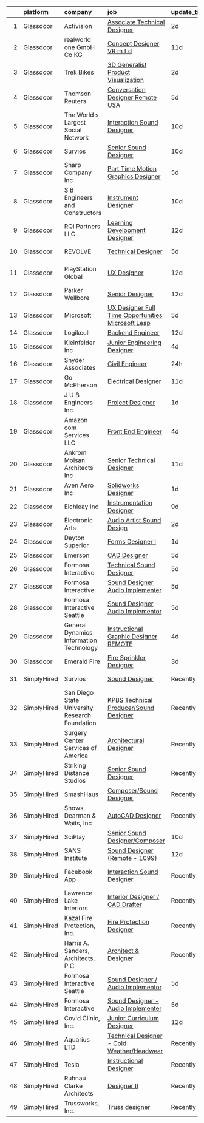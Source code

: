 

|    | platform    | company                                        | job                                                                                                                                                                                                                                                                                                                                                                                                                                                                                                                                                                                                                                                                                                                                                                                                                                                                                                                                                                                                                                                                                                                                                                                                                                                                                                                                                                                                                                                                                                                       | update_time   | location                    |
|---:|:------------|:-----------------------------------------------|:--------------------------------------------------------------------------------------------------------------------------------------------------------------------------------------------------------------------------------------------------------------------------------------------------------------------------------------------------------------------------------------------------------------------------------------------------------------------------------------------------------------------------------------------------------------------------------------------------------------------------------------------------------------------------------------------------------------------------------------------------------------------------------------------------------------------------------------------------------------------------------------------------------------------------------------------------------------------------------------------------------------------------------------------------------------------------------------------------------------------------------------------------------------------------------------------------------------------------------------------------------------------------------------------------------------------------------------------------------------------------------------------------------------------------------------------------------------------------------------------------------------------------|:--------------|:----------------------------|
|  1 | Glassdoor   | Activision                                     | [Associate Technical Designer](https://www.glassdoor.com/partner/jobListing.htm?pos=111&ao=1136043&s=58&guid=000001810e987ce98f89a39ded37d0a8&src=GD_JOB_AD&t=SR&vt=w&cs=1_1c579a17&cb=1653807283804&jobListingId=1007895208967&jrtk=3-0-1g479gv8jq01m801-1g479gv9238pd001-afde38eb25b8b480-)                                                                                                                                                                                                                                                                                                                                                                                                                                                                                                                                                                                                                                                                                                                                                                                                                                                                                                                                                                                                                                                                                                                                                                                                                             | 2d            | Santa Monica, CA            |
|  2 | Glassdoor   | realworld one GmbH   Co KG                     | [Concept Designer   VR  m f d ](https://www.glassdoor.com/partner/jobListing.htm?pos=113&ao=1136043&s=58&guid=000001810e987ce98f89a39ded37d0a8&src=GD_JOB_AD&t=SR&vt=w&cs=1_83ece9e7&cb=1653807283805&jobListingId=1007868964203&jrtk=3-0-1g479gv8jq01m801-1g479gv9238pd001-fcd2872dd04e8ce3-)                                                                                                                                                                                                                                                                                                                                                                                                                                                                                                                                                                                                                                                                                                                                                                                                                                                                                                                                                                                                                                                                                                                                                                                                                            | 11d           | Remote                      |
|  3 | Glassdoor   | Trek Bikes                                     | [3D Generalist  Product Visualization](https://www.glassdoor.com/partner/jobListing.htm?pos=128&ao=1136043&s=58&guid=000001810e987ce98f89a39ded37d0a8&src=GD_JOB_AD&t=SR&vt=w&cs=1_7add4047&cb=1653807283806&jobListingId=1007896531100&jrtk=3-0-1g479gv8jq01m801-1g479gv9238pd001-de7b3e06efde378f-)                                                                                                                                                                                                                                                                                                                                                                                                                                                                                                                                                                                                                                                                                                                                                                                                                                                                                                                                                                                                                                                                                                                                                                                                                     | 2d            | Waterloo, WI                |
|  4 | Glassdoor   | Thomson Reuters                                | [Conversation Designer  Remote  USA ](https://www.glassdoor.com/partner/jobListing.htm?pos=104&ao=1110586&s=58&guid=000001810e987ce98f89a39ded37d0a8&src=GD_JOB_AD&t=SR&vt=w&cs=1_f6e91823&cb=1653807283803&jobListingId=1007886838204&cpc=FA84DF7EA1EC2398&jrtk=3-0-1g479gv8jq01m801-1g479gv9238pd001-0a57b17854d20918--6NYlbfkN0CjNG0qDFC9vBxfUJnRpXh8fasJ_-3AjV6caG0C4DoAxCrhJBfwLO81It8HJc3gDHIbX64JLPxxZ9QOmIA6IJ-FjDjy2LGUWWacge6MA1VCAtFHxUwZcd2NSUhm5-a7jcIpD3JhlL2k2aIn5ngLvf9rR8NPqd7aCXmbsRMBoAG_Ty24KcJtcw2Lix5zLqnch_YOVj5FPw4fROfwHnMldvxOrrR5J1rg6s_wZeEtRTjE_MFih5UUaQJ6rW7q80M7MTTQbgw0pZwsIac5LGq9EFH91YXFUhA9iflzuih0l9kEFKLZ1RvaR2pmhaSpxijKgCaKNvylSLObczWyJRBWbIT2_zQcmvgP6oqXom7fX73TgRLiwxK8Cau0ExYda5X-x9VudR9L0M_ttBjkUMkjb6KzsWC_lzoBKSKHy0EFyRCsUcweJbc9ueZi31ESLg1EHHflkcd2P27FbFYxkP7jJJIc6QaC4PSzrJRMzvjQPW65E-6Z6yvAjZr-X0uQuM31dJQjBz9G20A5SThANdjCLZfKl375ZfrzC5aGKv8QQVYHu7AhDxEcuSuxzaLiN7jhCMxZO6UKf7KZG08wbpGeySEMcBrSbL3JrN8CZiyofsQQdwqmFz1CnGjRP-ALld3Y1GPGU4twK5UbWfAS_Q7cL2G8oxPjYHkOBUcu1l2jlmrH1svGgO2J3asAhUtUlfdHFk4_UtdTeCtHJPKULdtE-Qs01mDGdH4OcQ41EiCo3QXrn1IB8DyyoOIUCVZK0ID1JQFcghXsYdSLYrXAF0qrPdUl0ktB8VbebAMmntWYWl5f7-lZ7JW74-9FF3TqnV-KYw8rYWtZf6_4KWsehb2neLrutSpHjMXTLelByLgQbztaZK2oEkbNzy0NV9756e7QqGNdlp0G5eJFkITBPXBpA68MOYZMSPt1mjXEO7kd6IAuby9PcGRGeVltCBmDI1SAuD84CfOzKojMwQXsk-SvC5Ql4S4L03F--VjHlAdotCC4Vc2UZ_EKgze8fFxQcbWFnR38UP2F0XixYtiw31BLAuNkqQVU14yHxWjoaRLJM5ZNu3cRP0t0t7sxhOjgtCgBrTc7kX_IP3lqfMBSSYYHsNdR1GYQ9RVaa1gdehysQ4-kWjsJnJ7cpVdf) | 5d            | Ann Arbor, MI               |
|  5 | Glassdoor   | The World s Largest Social Network             | [Interaction Sound Designer](https://www.glassdoor.com/partner/jobListing.htm?pos=105&ao=1110586&s=58&guid=000001810e987ce98f89a39ded37d0a8&src=GD_JOB_AD&t=SR&vt=w&ea=1&cs=1_8a22ec1b&cb=1653807283804&jobListingId=1007875077537&cpc=2CAED5C921A5F994&jrtk=3-0-1g479gv8jq01m801-1g479gv9238pd001-df0d68b83c79321e--6NYlbfkN0DSgjPPcnEdvoK3uuxfISLALE6pB1FR7YSHOr_tSg5_QGIhoz_2VqUepdcKLBLI_zQfseoHRbL_z1N3qdKsw0z0CQCyIZgX9aXMncbEf7fYfGtX0HpM_BrvKvuhHEK2MOdjLfQD8jHe5lgPyN0VMvQeBI3cmaPp4-SJBe-EgxCoZhubb4qhr21jjFvMJZwtEVjSiKn_DIi7i0lulJgwpQhls7AElblGYUZPTXILOkE5IpZQkKus8iiBH4RFTnOs01i6v_LX_IF_jEvT2A7BJZ062BCbUuLNArwXSTeOXJwihto1QMe8n75HBialgOVrTT3HDjY-zcYU5SiKqPuIaH1xk8zfoiEfLdt5aVNjq0x9hsUxGT9IFi5mYcJMjMqP87uu5zZEjqOvd2E3FCMC-c8Zbbn--U5xOPKyJJsGOkE5uGYbqAJpURV0zsrx1JDTJe9mj1PJR_HL9AICIHKesgnED15lD-CirTrdAXg3HwsW_kaPHlbo1T01p53hmq-aDIdMn5HJRzWSSf3i4nqGh3Zdnx0gCgbpY04h232PuHGqF7CMfkWngeDIT3CHUiiELWw5jRE2umo7IA%3D%3D)                                                                                                                                                                                                                                                                                                                                                                                                                                                                                                                                                                         | 10d           | Los Angeles, CA             |
|  6 | Glassdoor   | Survios                                        | [Senior Sound Designer](https://www.glassdoor.com/partner/jobListing.htm?pos=110&ao=1136043&s=58&guid=000001810e987ce98f89a39ded37d0a8&src=GD_JOB_AD&t=SR&vt=w&ea=1&cs=1_2cd994fb&cb=1653807283804&jobListingId=1007874059145&jrtk=3-0-1g479gv8jq01m801-1g479gv9238pd001-ba1efa788d0c91b9-)                                                                                                                                                                                                                                                                                                                                                                                                                                                                                                                                                                                                                                                                                                                                                                                                                                                                                                                                                                                                                                                                                                                                                                                                                               | 10d           | Marina del Rey, CA          |
|  7 | Glassdoor   | Sharp   Company  Inc                           | [Part Time Motion Graphics Designer](https://www.glassdoor.com/partner/jobListing.htm?pos=116&ao=1136043&s=58&guid=000001810e987ce98f89a39ded37d0a8&src=GD_JOB_AD&t=SR&vt=w&ea=1&cs=1_ad0ed172&cb=1653807283805&jobListingId=1007885419273&jrtk=3-0-1g479gv8jq01m801-1g479gv9238pd001-3bbda6d6bc3b6c12-)                                                                                                                                                                                                                                                                                                                                                                                                                                                                                                                                                                                                                                                                                                                                                                                                                                                                                                                                                                                                                                                                                                                                                                                                                  | 5d            | Remote                      |
|  8 | Glassdoor   | S   B Engineers and Constructors               | [Instrument Designer](https://www.glassdoor.com/partner/jobListing.htm?pos=129&ao=1136043&s=58&guid=000001810e987ce98f89a39ded37d0a8&src=GD_JOB_AD&t=SR&vt=w&cs=1_411907a9&cb=1653807283806&jobListingId=1007873115450&jrtk=3-0-1g479gv8jq01m801-1g479gv9238pd001-f0d8f15b1e4a7f8b-)                                                                                                                                                                                                                                                                                                                                                                                                                                                                                                                                                                                                                                                                                                                                                                                                                                                                                                                                                                                                                                                                                                                                                                                                                                      | 10d           | Baton Rouge, LA             |
|  9 | Glassdoor   | RQI Partners LLC                               | [Learning   Development Designer](https://www.glassdoor.com/partner/jobListing.htm?pos=102&ao=1110586&s=58&guid=000001810e987ce98f89a39ded37d0a8&src=GD_JOB_AD&t=SR&vt=w&ea=1&cs=1_be0b9e9e&cb=1653807283803&jobListingId=1007867537449&cpc=FD1C1DA32C38CFA7&jrtk=3-0-1g479gv8jq01m801-1g479gv9238pd001-c97eff92aafd8fa3--6NYlbfkN0D74j1UCHt2N2gaIFZvIZEUwIdsJAA1YzdUGV9kGvr4IPr_PsLS1_SK__G603R3o5XXSLfvoffej3Uyg0XU-5Z830rcHeTfxiJfC9roTHKNsIxeFv4_wvb4vnhwn7bsdhONBUPcus9QhN_WNDLPye6tv0578YpVrz-ixcQARu2MFE9MTmqZfDeSgRZBtN2nIRbTyh2N2MQn7SWkaicqOup7yUAJoR76woUbf4xx2hxRp597Lrtkl_IvbZGV4Xmaq9zjwliXSaEKZc6dfc_jvu_HY0V9joZlWiOltez-cyhakf-E1Yw8ztxALQVh_zpN1bDEzn9sIGeL0zMfJwZ0HtHBuFhqW4rTvr8GBDYGHl425iTAKKlxohEKu3ycAxJd6eeHya4aOTAORa-M6Bm283412jrz73Hi4VahJv_L9NEX68bp21IQs1EI6FcWF74d1xTdmlAOFhl99SdGOolJrA62W5eOvXcrw3vB_6ltyZCGqe9RoM33VXR619I8FoeGGo9n0hujTWib-NjsxbzY9ZQDs-4PF7KSheB-m6mlm5akDTKPx7ihvb7omKyGDoHh7EgDyTH4v78AT2slzpKRfO55qtGYMON9ZO0un_PT6DKxPRHGcXq8QkQJ4h4Cx2dC_iVWtoSelADUQ7hltHZBzsX7PEiV2_SYj23PL6Don7daV1MhWrnVrE_4OFKuEPXA6joOuIIXrjP0OBUqvuajCpFUnWHUlDEI9XnirgIKMA04RsNlVhR94BRT-i33mZOjRxc%3D)                                                                                                                                                                                                                                                                                                                                                                                  | 12d           | Remote                      |
| 10 | Glassdoor   | REVOLVE                                        | [Technical Designer](https://www.glassdoor.com/partner/jobListing.htm?pos=119&ao=1136043&s=58&guid=000001810e987ce98f89a39ded37d0a8&src=GD_JOB_AD&t=SR&vt=w&ea=1&cs=1_7c5c1e4a&cb=1653807283805&jobListingId=1007885826960&jrtk=3-0-1g479gv8jq01m801-1g479gv9238pd001-84825a25e379b2a3-)                                                                                                                                                                                                                                                                                                                                                                                                                                                                                                                                                                                                                                                                                                                                                                                                                                                                                                                                                                                                                                                                                                                                                                                                                                  | 5d            | Los Angeles, CA             |
| 11 | Glassdoor   | PlayStation Global                             | [UX Designer](https://www.glassdoor.com/partner/jobListing.htm?pos=118&ao=1136043&s=58&guid=000001810e987ce98f89a39ded37d0a8&src=GD_JOB_AD&t=SR&vt=w&ea=1&cs=1_74351a9b&cb=1653807283805&jobListingId=1007867934239&jrtk=3-0-1g479gv8jq01m801-1g479gv9238pd001-687527c6ebf8cddc-)                                                                                                                                                                                                                                                                                                                                                                                                                                                                                                                                                                                                                                                                                                                                                                                                                                                                                                                                                                                                                                                                                                                                                                                                                                         | 12d           | San Francisco, CA           |
| 12 | Glassdoor   | Parker Wellbore                                | [Senior Designer](https://www.glassdoor.com/partner/jobListing.htm?pos=126&ao=1136043&s=58&guid=000001810e987ce98f89a39ded37d0a8&src=GD_JOB_AD&t=SR&vt=w&ea=1&cs=1_718aa340&cb=1653807283806&jobListingId=1007868566786&jrtk=3-0-1g479gv8jq01m801-1g479gv9238pd001-ae4a61cbf78346b5-)                                                                                                                                                                                                                                                                                                                                                                                                                                                                                                                                                                                                                                                                                                                                                                                                                                                                                                                                                                                                                                                                                                                                                                                                                                     | 12d           | Houston, TX                 |
| 13 | Glassdoor   | Microsoft                                      | [UX Designer  Full Time Opportunities Microsoft Leap](https://www.glassdoor.com/partner/jobListing.htm?pos=114&ao=1136043&s=58&guid=000001810e987ce98f89a39ded37d0a8&src=GD_JOB_AD&t=SR&vt=w&cs=1_cbfde9e8&cb=1653807283805&jobListingId=1007887257359&jrtk=3-0-1g479gv8jq01m801-1g479gv9238pd001-580b89044082c687-)                                                                                                                                                                                                                                                                                                                                                                                                                                                                                                                                                                                                                                                                                                                                                                                                                                                                                                                                                                                                                                                                                                                                                                                                      | 5d            | Redmond, WA                 |
| 14 | Glassdoor   | Logikcull                                      | [Backend Engineer](https://www.glassdoor.com/partner/jobListing.htm?pos=122&ao=1136043&s=58&guid=000001810e987ce98f89a39ded37d0a8&src=GD_JOB_AD&t=SR&vt=w&cs=1_a2370216&cb=1653807283806&jobListingId=1007867978200&jrtk=3-0-1g479gv8jq01m801-1g479gv9238pd001-0f689934c3226d7f-)                                                                                                                                                                                                                                                                                                                                                                                                                                                                                                                                                                                                                                                                                                                                                                                                                                                                                                                                                                                                                                                                                                                                                                                                                                         | 12d           | Remote                      |
| 15 | Glassdoor   | Kleinfelder  Inc                               | [Junior Engineering Designer](https://www.glassdoor.com/partner/jobListing.htm?pos=120&ao=1136043&s=58&guid=000001810e987ce98f89a39ded37d0a8&src=GD_JOB_AD&t=SR&vt=w&cs=1_f3c741d2&cb=1653807283805&jobListingId=1007890544125&jrtk=3-0-1g479gv8jq01m801-1g479gv9238pd001-d60199b480d6e467-)                                                                                                                                                                                                                                                                                                                                                                                                                                                                                                                                                                                                                                                                                                                                                                                                                                                                                                                                                                                                                                                                                                                                                                                                                              | 4d            | Laguna Hills, CA            |
| 16 | Glassdoor   | Snyder   Associates                            | [Civil Engineer](https://www.glassdoor.com/partner/jobListing.htm?pos=121&ao=1136043&s=58&guid=000001810e987ce98f89a39ded37d0a8&src=GD_JOB_AD&t=SR&vt=w&cs=1_8dca15df&cb=1653807283806&jobListingId=1007899858843&jrtk=3-0-1g479gv8jq01m801-1g479gv9238pd001-359119962d351172-)                                                                                                                                                                                                                                                                                                                                                                                                                                                                                                                                                                                                                                                                                                                                                                                                                                                                                                                                                                                                                                                                                                                                                                                                                                           | 24h           | Cedar Rapids, IA            |
| 17 | Glassdoor   | Go McPherson                                   | [Electrical Designer](https://www.glassdoor.com/partner/jobListing.htm?pos=130&ao=1136043&s=58&guid=000001810e987ce98f89a39ded37d0a8&src=GD_JOB_AD&t=SR&vt=w&cs=1_f8e782ec&cb=1653807283806&jobListingId=1007871096236&jrtk=3-0-1g479gv8jq01m801-1g479gv9238pd001-2d6c6dad1cd2db7c-)                                                                                                                                                                                                                                                                                                                                                                                                                                                                                                                                                                                                                                                                                                                                                                                                                                                                                                                                                                                                                                                                                                                                                                                                                                      | 11d           | Moundridge, KS              |
| 18 | Glassdoor   | J U B Engineers  Inc                           | [Project Designer](https://www.glassdoor.com/partner/jobListing.htm?pos=106&ao=1110586&s=58&guid=000001810e987ce98f89a39ded37d0a8&src=GD_JOB_AD&t=SR&vt=w&cs=1_bdea1622&cb=1653807283804&jobListingId=1007899181635&cpc=451933188B21919D&jrtk=3-0-1g479gv8jq01m801-1g479gv9238pd001-e8567ea07175a0b4--6NYlbfkN0D0ff9e8Lfwlpl5zGbQmpn59AL71QmFd7VKOAnfyjZzp5sdngV8WPgYe0dov1m7Y2l8dStl72AM_gXwSjx_cTnQXu0N6K4fo8p3SQDhO9hUa2g9f5BxDTOYLsDSdybT-xsWwmxsFsdtjNyK8QDzYVPCK_vd1bFW8f6Y6akkKcTTH7MgAZGZTEoOfrdjGIOtLdHGZzKtaM-KshaiccHuZnujDsKK3-RXjLkcL9z9ZT3cOXZsZY7BAufOOJNOzj6xiIQ_i9qAsQ17glEQqBucCLXNJjjY3l19JQTESz98O8GtsNEEmK6GBnidbqG5T3i-0DBZg0Np8qB6QsPcGXqQYygwegrLtQnjomyO5jA4azSc7I8SyiLomTMaO9FgaN8arBSW-LwXx5N2tgFGOwxnvXXFxda6q27EGo0hEwCmzVqf-ThW2SHNXPSI8-Y1_5EP-_k2p-uBSRjHDtDdDnIkHGq_)                                                                                                                                                                                                                                                                                                                                                                                                                                                                                                                                                                                                                                                                                                                    | 1d            | Coeur d'Alene, ID           |
| 19 | Glassdoor   | Amazon com Services LLC                        | [Front End Engineer](https://www.glassdoor.com/partner/jobListing.htm?pos=125&ao=1136043&s=58&guid=000001810e987ce98f89a39ded37d0a8&src=GD_JOB_AD&t=SR&vt=w&cs=1_fd833019&cb=1653807283806&jobListingId=1007889873976&jrtk=3-0-1g479gv8jq01m801-1g479gv9238pd001-b4d9cba5288a77e2-)                                                                                                                                                                                                                                                                                                                                                                                                                                                                                                                                                                                                                                                                                                                                                                                                                                                                                                                                                                                                                                                                                                                                                                                                                                       | 4d            | Remote                      |
| 20 | Glassdoor   | Ankrom Moisan Architects Inc                   | [Senior Technical Designer](https://www.glassdoor.com/partner/jobListing.htm?pos=123&ao=1136043&s=58&guid=000001810e987ce98f89a39ded37d0a8&src=GD_JOB_AD&t=SR&vt=w&cs=1_68e60469&cb=1653807283806&jobListingId=1007871085409&jrtk=3-0-1g479gv8jq01m801-1g479gv9238pd001-3144e64eca61f09a-)                                                                                                                                                                                                                                                                                                                                                                                                                                                                                                                                                                                                                                                                                                                                                                                                                                                                                                                                                                                                                                                                                                                                                                                                                                | 11d           | Seattle, WA                 |
| 21 | Glassdoor   | Aven Aero  Inc                                 | [Solidworks Designer](https://www.glassdoor.com/partner/jobListing.htm?pos=117&ao=1136043&s=58&guid=000001810e987ce98f89a39ded37d0a8&src=GD_JOB_AD&t=SR&vt=w&ea=1&cs=1_ef57ea82&cb=1653807283805&jobListingId=1007897653191&jrtk=3-0-1g479gv8jq01m801-1g479gv9238pd001-a9f0d25369027ae3-)                                                                                                                                                                                                                                                                                                                                                                                                                                                                                                                                                                                                                                                                                                                                                                                                                                                                                                                                                                                                                                                                                                                                                                                                                                 | 1d            | Montebello, CA              |
| 22 | Glassdoor   | Eichleay  Inc                                  | [Instrumentation Designer](https://www.glassdoor.com/partner/jobListing.htm?pos=127&ao=1136043&s=58&guid=000001810e987ce98f89a39ded37d0a8&src=GD_JOB_AD&t=SR&vt=w&cs=1_d0cc71ae&cb=1653807283806&jobListingId=1007878235335&jrtk=3-0-1g479gv8jq01m801-1g479gv9238pd001-059ed5522adbf00c-)                                                                                                                                                                                                                                                                                                                                                                                                                                                                                                                                                                                                                                                                                                                                                                                                                                                                                                                                                                                                                                                                                                                                                                                                                                 | 9d            | Ferndale, WA                |
| 23 | Glassdoor   | Electronic Arts                                | [Audio Artist   Sound Design](https://www.glassdoor.com/partner/jobListing.htm?pos=112&ao=1136043&s=58&guid=000001810e987ce98f89a39ded37d0a8&src=GD_JOB_AD&t=SR&vt=w&cs=1_94269f88&cb=1653807283804&jobListingId=1007895623028&jrtk=3-0-1g479gv8jq01m801-1g479gv9238pd001-685ccb555e36b17b-)                                                                                                                                                                                                                                                                                                                                                                                                                                                                                                                                                                                                                                                                                                                                                                                                                                                                                                                                                                                                                                                                                                                                                                                                                              | 2d            | Seattle, WA                 |
| 24 | Glassdoor   | Dayton Superior                                | [Forms Designer I](https://www.glassdoor.com/partner/jobListing.htm?pos=124&ao=1136043&s=58&guid=000001810e987ce98f89a39ded37d0a8&src=GD_JOB_AD&t=SR&vt=w&cs=1_62cb285b&cb=1653807283806&jobListingId=1007899676205&jrtk=3-0-1g479gv8jq01m801-1g479gv9238pd001-1210071e36000d4e-)                                                                                                                                                                                                                                                                                                                                                                                                                                                                                                                                                                                                                                                                                                                                                                                                                                                                                                                                                                                                                                                                                                                                                                                                                                         | 1d            | Rubidoux, CA                |
| 25 | Glassdoor   | Emerson                                        | [CAD Designer](https://www.glassdoor.com/partner/jobListing.htm?pos=103&ao=1110586&s=58&guid=000001810e987ce98f89a39ded37d0a8&src=GD_JOB_AD&t=SR&vt=w&cs=1_da9837ba&cb=1653807283803&jobListingId=1007886402677&cpc=0C139D4CAD5A6DB2&jrtk=3-0-1g479gv8jq01m801-1g479gv9238pd001-4fe1d2e43f980db8--6NYlbfkN0C0yHrujcxMCbkaG3IbA09ELIIJjJgF-_zVRJpDqTq0TdmYpHkhqugMUm8iRxiEf278kdycftH2UK1l9HivJ8fXb-pQSIrsczFsJUAZwKbKfgCn8rUDZqB806mUchd6K95380uKdpfCREXEsud2SWm0r8kJp-p2800na3D3hjMH2WQPCa8qcA2783Gn9-NOuLFB9_KkZszbrLjHsVgB37ufAYk-bu0VqDO_bbErjm3ZgJfYlxytOM3Jx73PDXY67DiijmX3OqqmcsX7qKuh-Gw7WDfvCghmhvWv2LWy2HeRnmEidFKDp9eKK832FD02nmjvPsE8n-4hIDUmv09_yzCRZ6wsQKXYbOUxCbcxe0XEHHhh45Lxs3WA5FIY5NgBtVN24BrOHa_orXYj7pteGQwMmnodyv2tLWvnoRhGWeEjfxT4IQricVZ91_VXtTvI7hiEApxJYUV0eZnPP1zqGc7x6Sy0uFfQ0QJtw1GaK_oczY9SyCOVxjONAp8AZ4BzmxDE1ARQuum-wJhW4U_ff9Jeg0x-A1tcTk9aDUrCYYS2C_hphgYdlCDhSwwV65n8VDZaEFqPlemNp5zsQWnF9KWA6T4etNcWJM19FprLdJY1Ww%3D%3D)                                                                                                                                                                                                                                                                                                                                                                                                                                                                                                                                                            | 5d            | Aiken, SC                   |
| 26 | Glassdoor   | Formosa Interactive                            | [Technical Sound Designer](https://www.glassdoor.com/partner/jobListing.htm?pos=115&ao=1136043&s=58&guid=000001810e987ce98f89a39ded37d0a8&src=GD_JOB_AD&t=SR&vt=w&ea=1&cs=1_5b8eb72c&cb=1653807283805&jobListingId=1007885916823&jrtk=3-0-1g479gv8jq01m801-1g479gv9238pd001-ea98209ebf4adadd-)                                                                                                                                                                                                                                                                                                                                                                                                                                                                                                                                                                                                                                                                                                                                                                                                                                                                                                                                                                                                                                                                                                                                                                                                                            | 5d            | Seattle, WA                 |
| 27 | Glassdoor   | Formosa Interactive                            | [Sound Designer   Audio Implementer](https://www.glassdoor.com/partner/jobListing.htm?pos=108&ao=1136043&s=58&guid=000001810e987ce98f89a39ded37d0a8&src=GD_JOB_AD&t=SR&vt=w&ea=1&cs=1_7c73d05f&cb=1653807283804&jobListingId=1007885916795&jrtk=3-0-1g479gv8jq01m801-1g479gv9238pd001-9065d1cb011af455-)                                                                                                                                                                                                                                                                                                                                                                                                                                                                                                                                                                                                                                                                                                                                                                                                                                                                                                                                                                                                                                                                                                                                                                                                                  | 5d            | Burbank, CA                 |
| 28 | Glassdoor   | Formosa Interactive Seattle                    | [Sound Designer   Audio Implementor](https://www.glassdoor.com/partner/jobListing.htm?pos=107&ao=1136043&s=58&guid=000001810e987ce98f89a39ded37d0a8&src=GD_JOB_AD&t=SR&vt=w&ea=1&cs=1_3aa58a63&cb=1653807283804&jobListingId=1007885916878&jrtk=3-0-1g479gv8jq01m801-1g479gv9238pd001-794c7b7ef5383eae-)                                                                                                                                                                                                                                                                                                                                                                                                                                                                                                                                                                                                                                                                                                                                                                                                                                                                                                                                                                                                                                                                                                                                                                                                                  | 5d            | Seattle, WA                 |
| 29 | Glassdoor   | General Dynamics Information Technology        | [Instructional Graphic Designer   REMOTE](https://www.glassdoor.com/partner/jobListing.htm?pos=109&ao=1136043&s=58&guid=000001810e987ce98f89a39ded37d0a8&src=GD_JOB_AD&t=SR&vt=w&cs=1_3aa8428b&cb=1653807283804&jobListingId=1007889777545&jrtk=3-0-1g479gv8jq01m801-1g479gv9238pd001-6f3f25d4d0dc6600-)                                                                                                                                                                                                                                                                                                                                                                                                                                                                                                                                                                                                                                                                                                                                                                                                                                                                                                                                                                                                                                                                                                                                                                                                                  | 4d            | Troy, MI                    |
| 30 | Glassdoor   | Emerald Fire                                   | [Fire Sprinkler Designer](https://www.glassdoor.com/partner/jobListing.htm?pos=101&ao=1110586&s=58&guid=000001810e987ce98f89a39ded37d0a8&src=GD_JOB_AD&t=SR&vt=w&ea=1&cs=1_5471d270&cb=1653807283803&jobListingId=1007892801631&cpc=1EC006BEB16B588D&jrtk=3-0-1g479gv8jq01m801-1g479gv9238pd001-2deb4a9c9a4d31c4--6NYlbfkN0DsBOlmEAMqZtav1V1WKZO3RUElpafjggtWvxyDQ3xFSrTDzNu17f0DOJ0FiEecAvfEUyzaCaS4hK96dhHwnuQwsfKMkreMtJp-B95QCQ07G6QogkMbAOyG5M58df4fRc5TS7gvb5AXcaYSW7j16zsrwhOEdvMMKqc0UsIjQnc2QiL0m4AGG_OOrT1WLP4-UPVqS8_rp3xx_xMWxRjfWpbx9wDwqxzV6YCI_lgMMU1r73H89pmOQ1w0kT_QNHnHJMLk6D2quJVEwHGba5RQR-B4I7HzVjteGBFZdFHqC_vHz5b8tqO-EQ8Z2FXIyMLPP_4oMjDODVsc-fBB5wikMfnc-9bvLE89jDxrEn6CwbLvNUxiGA2QVM35kHUDUSaJ3PDCqkkUA7JXCadJQRKvp3PtvMopmK5FlJB9msrXC5SJAGxTnTn45t4bQUGaw4ECet5L-3NCJOlLh7ciK5EIQBjJV-ECRX5eHiW3GjN9FfA_cLwv5DgapeRZB26kW2_BW8fOmKVGarYViw%3D%3D)                                                                                                                                                                                                                                                                                                                                                                                                                                                                                                                                                                                                                                            | 3d            | Gig Harbor, WA              |
| 31 | SimplyHired | Survios                                        | [Sound Designer](https://www.simplyhired.com/job/GGf4JbShEJmtxragh-HP0RYhs5WpCO9pZtgQyta_p4JFm7cmj-H-Zw?q=technical+sound+designer)                                                                                                                                                                                                                                                                                                                                                                                                                                                                                                                                                                                                                                                                                                                                                                                                                                                                                                                                                                                                                                                                                                                                                                                                                                                                                                                                                                                       | Recently      | Marina del Rey, CA          |
| 32 | SimplyHired | San Diego State University Research Foundation | [KPBS Technical Producer/Sound Designer](https://www.simplyhired.com/job/VSycAS3T0QxIBgCqrb-0WeaHyAeO4RoQPlpkQtMGdq8D6eLIAilSTA?q=technical+sound+designer)                                                                                                                                                                                                                                                                                                                                                                                                                                                                                                                                                                                                                                                                                                                                                                                                                                                                                                                                                                                                                                                                                                                                                                                                                                                                                                                                                               | Recently      | San Diego, CA               |
| 33 | SimplyHired | Surgery Center Services of America             | [Architectural Designer](https://www.simplyhired.com/job/cNcuEevdW3eGIKrcjWbKNbv4FvQzal67V5FoC-hAin1eJsvALDB3_Q?q=technical+sound+designer)                                                                                                                                                                                                                                                                                                                                                                                                                                                                                                                                                                                                                                                                                                                                                                                                                                                                                                                                                                                                                                                                                                                                                                                                                                                                                                                                                                               | Recently      | Mesa, AZ                    |
| 34 | SimplyHired | Striking Distance Studios                      | [Senior Sound Designer](https://www.simplyhired.com/job/Fq_ko0u_Hl0JKnb0jRkZl7AfbcDlT6bfk2yvkV5Xqw907ylHkgn2Mg?q=technical+sound+designer)                                                                                                                                                                                                                                                                                                                                                                                                                                                                                                                                                                                                                                                                                                                                                                                                                                                                                                                                                                                                                                                                                                                                                                                                                                                                                                                                                                                | Recently      | San Ramon, CA               |
| 35 | SimplyHired | SmashHaus                                      | [Composer/Sound Designer](https://www.simplyhired.com/job/5TV44fqNq9OE9PTw8D83ASmeufu-2onYgJ8O5l4Y0t9TzOHHgUVKrQ?q=technical+sound+designer)                                                                                                                                                                                                                                                                                                                                                                                                                                                                                                                                                                                                                                                                                                                                                                                                                                                                                                                                                                                                                                                                                                                                                                                                                                                                                                                                                                              | Recently      | Remote                      |
| 36 | SimplyHired | Shows, Dearman & Waits, Inc                    | [AutoCAD Designer](https://www.simplyhired.com/job/B8_8VEFdlcPBMw6_1VE5ai76aAgczhowQChtLkL8BGaviH7yOUqyDQ?q=technical+sound+designer)                                                                                                                                                                                                                                                                                                                                                                                                                                                                                                                                                                                                                                                                                                                                                                                                                                                                                                                                                                                                                                                                                                                                                                                                                                                                                                                                                                                     | Recently      | Hattiesburg, MS             |
| 37 | SimplyHired | SciPlay                                        | [Senior Sound Designer/Composer](https://www.simplyhired.com/job/MFRkWFxMfYfHxn1BijUSjkZo0C-Bv5a8G2ysJXs28cOhYb7VjQZ7eg?q=technical+sound+designer)                                                                                                                                                                                                                                                                                                                                                                                                                                                                                                                                                                                                                                                                                                                                                                                                                                                                                                                                                                                                                                                                                                                                                                                                                                                                                                                                                                       | 10d           | United States               |
| 38 | SimplyHired | SANS Institute                                 | [Sound Designer (Remote - 1099)](https://www.simplyhired.com/job/l5XtJmV5Za5NPAoCY67pJ8osv7Dd9cygFT5KvUQHRZZ5LCw9cI7qOA?q=technical+sound+designer)                                                                                                                                                                                                                                                                                                                                                                                                                                                                                                                                                                                                                                                                                                                                                                                                                                                                                                                                                                                                                                                                                                                                                                                                                                                                                                                                                                       | 12d           | Bethesda, MD                |
| 39 | SimplyHired | Facebook App                                   | [Interaction Sound Designer](https://www.simplyhired.com/job/BhcVScn2z45QElEhkzZ8lT7Hr1FG18MN0VObiqhsN1kPLZzLOFd02w?q=technical+sound+designer)                                                                                                                                                                                                                                                                                                                                                                                                                                                                                                                                                                                                                                                                                                                                                                                                                                                                                                                                                                                                                                                                                                                                                                                                                                                                                                                                                                           | Recently      | Menlo Park, CA +4 locations |
| 40 | SimplyHired | Lawrence Lake Interiors                        | [Interior Designer / CAD Drafter](https://www.simplyhired.com/job/XrrwcjAt0-TyiWue-jqZrD-e9j7yElHZFWa55gNf7zg5Cl1Eolvypw?q=technical+sound+designer)                                                                                                                                                                                                                                                                                                                                                                                                                                                                                                                                                                                                                                                                                                                                                                                                                                                                                                                                                                                                                                                                                                                                                                                                                                                                                                                                                                      | Recently      | Tempe, AZ                   |
| 41 | SimplyHired | Kazal Fire Protection, Inc.                    | [Fire Protection Designer](https://www.simplyhired.com/job/Q1dex7tsETJdCpyGTi2pJ3hAmarCmHZ8pckYRk6idfy2Qmg3shUp5g?q=technical+sound+designer)                                                                                                                                                                                                                                                                                                                                                                                                                                                                                                                                                                                                                                                                                                                                                                                                                                                                                                                                                                                                                                                                                                                                                                                                                                                                                                                                                                             | Recently      | Tucson, AZ                  |
| 42 | SimplyHired | Harris A. Sanders, Architects, P.C.            | [Architect & Designer](https://www.simplyhired.com/job/WyyruQQ7bcwvsgQuJvoFyAYzVD5rGi3wan-G26qW-bRtM8cTXjIsyw?q=technical+sound+designer)                                                                                                                                                                                                                                                                                                                                                                                                                                                                                                                                                                                                                                                                                                                                                                                                                                                                                                                                                                                                                                                                                                                                                                                                                                                                                                                                                                                 | Recently      | Albany, NY                  |
| 43 | SimplyHired | Formosa Interactive Seattle                    | [Sound Designer / Audio Implementor](https://www.simplyhired.com/job/vlF4rzpIgemNyADbSUoWC36FtYYh2ouWspqfTFtuxzveh07-6RCwmg?q=technical+sound+designer)                                                                                                                                                                                                                                                                                                                                                                                                                                                                                                                                                                                                                                                                                                                                                                                                                                                                                                                                                                                                                                                                                                                                                                                                                                                                                                                                                                   | 5d            | Seattle, WA                 |
| 44 | SimplyHired | Formosa Interactive                            | [Sound Designer - Audio Implementer](https://www.simplyhired.com/job/E63_BRjyLumhk01Bv7mOuaoR0vafXGhLD-NTsS2e6CEpoHi4FvqYnw?q=technical+sound+designer)                                                                                                                                                                                                                                                                                                                                                                                                                                                                                                                                                                                                                                                                                                                                                                                                                                                                                                                                                                                                                                                                                                                                                                                                                                                                                                                                                                   | 5d            | Burbank, CA                 |
| 45 | SimplyHired | Covid Clinic, Inc.                             | [Junior Curriculum Designer](https://www.simplyhired.com/job/SJlCRxj9vcnPybK4ndj6pjTa8-ThC0a669CsE7DKmaPqNZ1JNTrFuA?q=technical+sound+designer)                                                                                                                                                                                                                                                                                                                                                                                                                                                                                                                                                                                                                                                                                                                                                                                                                                                                                                                                                                                                                                                                                                                                                                                                                                                                                                                                                                           | 12d           | Remote                      |
| 46 | SimplyHired | Aquarius LTD                                   | [Technical Designer - Cold Weather/Headwear](https://www.simplyhired.com/job/i6-GiiOYYZyEA-8i4hpSI0gssIZHeeYbggrO_FT8j-daUzptnv8rkw?q=technical+sound+designer)                                                                                                                                                                                                                                                                                                                                                                                                                                                                                                                                                                                                                                                                                                                                                                                                                                                                                                                                                                                                                                                                                                                                                                                                                                                                                                                                                           | Recently      | St. Louis, MO               |
| 47 | SimplyHired | Tesla                                          | [Instructional Designer](https://www.simplyhired.com/job/SZtsxfZtEttA9-OJ-cFkjiKN-dzPUs3R0q0mWmZLxPf9WWIS7t5mbw?q=technical+sound+designer)                                                                                                                                                                                                                                                                                                                                                                                                                                                                                                                                                                                                                                                                                                                                                                                                                                                                                                                                                                                                                                                                                                                                                                                                                                                                                                                                                                               | Recently      | Remote                      |
| 48 | SimplyHired | Ruhnau Clarke Architects                       | [Designer II](https://www.simplyhired.com/job/G2Nmc-fT1zwk8qoEjp82wDZ-MEbVgI1jVTPB-bHJBqnI-shs1mwjRg?q=technical+sound+designer)                                                                                                                                                                                                                                                                                                                                                                                                                                                                                                                                                                                                                                                                                                                                                                                                                                                                                                                                                                                                                                                                                                                                                                                                                                                                                                                                                                                          | Recently      | Carlsbad, CA                |
| 49 | SimplyHired | Trussworks, Inc.                               | [Truss designer](https://www.simplyhired.com/job/euQ6MGP0vc9QLWJ7ZOgR75Gxf_Cf64z7S-VYkfusMLpEcedEif1vDg?q=technical+sound+designer)                                                                                                                                                                                                                                                                                                                                                                                                                                                                                                                                                                                                                                                                                                                                                                                                                                                                                                                                                                                                                                                                                                                                                                                                                                                                                                                                                                                       | Recently      | Hayward, WI                 |